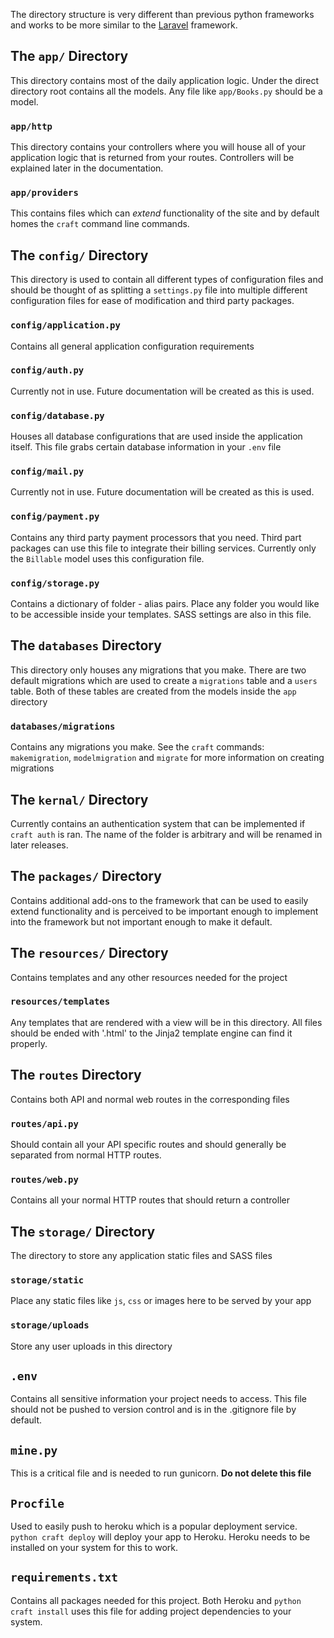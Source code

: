 The directory structure is very different than previous python frameworks and works to be more similar to the [Laravel](https://laravel.com/docs/5.5/structure) framework.

## The `app/` Directory

This directory contains most of the daily application logic. Under the direct directory root contains all the models. Any file like `app/Books.py` should be a model.

### `app/http`

This directory contains your controllers where you will house all of your application logic that is returned from your routes. Controllers will be explained later in the documentation.

### `app/providers`

This contains files which can *extend* functionality of the site and by default homes the `craft` command line commands.

## The `config/` Directory

This directory is used to contain all different types of configuration files and should be thought of as splitting a `settings.py` file into multiple different configuration files for ease of modification and third party packages.

### `config/application.py`

Contains all general application configuration requirements

### `config/auth.py`

Currently not in use. Future documentation will be created as this is used.

### `config/database.py`

Houses all database configurations that are used inside the application itself. This file grabs certain database
information in your `.env` file

### `config/mail.py`

Currently not in use. Future documentation will be created as this is used.

### `config/payment.py`

Contains any third party payment processors that you need. Third part packages can use this file to integrate their billing services. Currently only the `Billable` model uses this configuration file. 

### `config/storage.py`

Contains a dictionary of folder - alias pairs. Place any folder you would like to be accessible inside your templates. SASS settings are also in this file.

## The `databases` Directory

This directory only houses any migrations that you make. There are two default migrations which are used to create a `migrations` table and a `users` table. Both of these tables are created from the models inside the `app` directory

### `databases/migrations`

Contains any migrations you make. See the `craft` commands: `makemigration`, `modelmigration` and `migrate` for more information on creating migrations

## The `kernal/` Directory

Currently contains an authentication system that can be implemented if `craft auth` is ran. The name of the folder is arbitrary and will be renamed in later releases.

## The `packages/` Directory

Contains additional add-ons to the framework that can be used to easily extend functionality and is perceived to be important enough to implement into the framework but not important enough to make it default.

## The `resources/` Directory

Contains templates and any other resources needed for the project

### `resources/templates`

Any templates that are rendered with a view will be in this directory. All files should be ended with '.html' to the Jinja2 template engine can find it properly.

## The `routes` Directory

Contains both API and normal web routes in the corresponding files

### `routes/api.py`

Should contain all your API specific routes and should generally be separated from normal HTTP routes.

### `routes/web.py`

Contains all your normal HTTP routes that should return a controller

## The `storage/` Directory

The directory to store any application static files and SASS files

### `storage/static`

Place any static files like `js`, `css` or images here to be served by your app

### `storage/uploads`

Store any user uploads in this directory

## `.env`

Contains all sensitive information your project needs to access. This file should not be pushed to version control and is in the .gitignore file by default.

## `mine.py` 

This is a critical file and is needed to run gunicorn. **Do not delete this file**

## `Procfile`

Used to easily push to heroku which is a popular deployment service. `python craft deploy` will deploy your app to Heroku. Heroku needs to be installed on your system for this to work.

## `requirements.txt`

Contains all packages needed for this project. Both Heroku and `python craft install` uses this file for adding project dependencies to your system.
